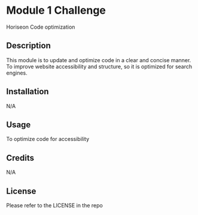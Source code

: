 # Module 1 Challenge
Horiseon Code optimization

## Description

This module is to update and optimize code in a clear and concise manner. To improve website accessibility and structure, so it is optimized for search engines.

## Installation
 
N/A

## Usage

To optimize code for accessibility

## Credits

N/A

## License

Please refer to the LICENSE in the repo
